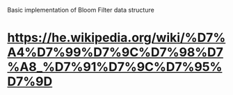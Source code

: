Basic implementation of Bloom Filter data structure
# https://he.wikipedia.org/wiki/%D7%A4%D7%99%D7%9C%D7%98%D7%A8_%D7%91%D7%9C%D7%95%D7%9D
